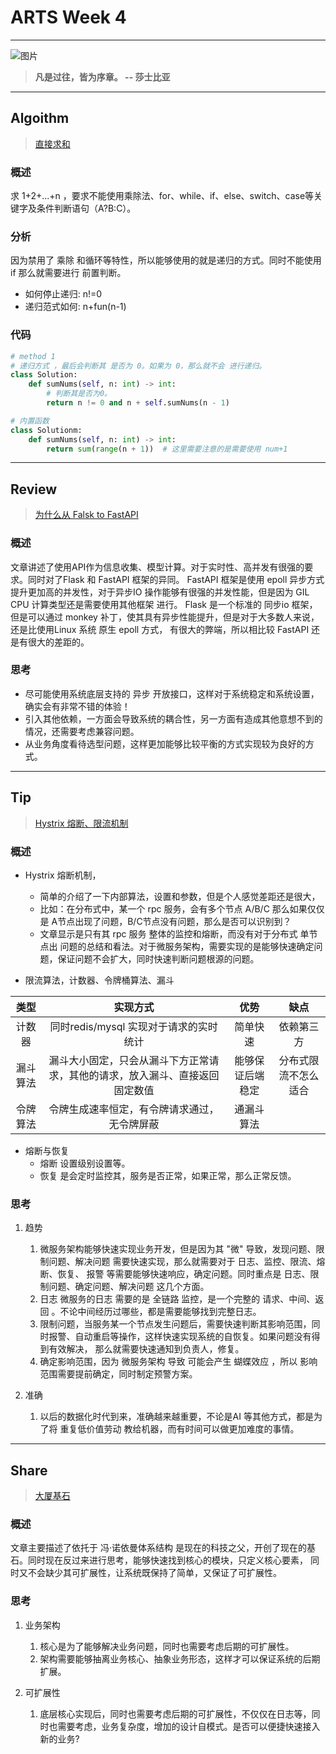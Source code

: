 # ARTS Week 4

***
![图片](https://s1.ax1x.com/2020/06/03/tU2t2t.jpg)
> **凡是过往，皆为序章。 -- 莎士比亚**
***

## Algoithm
> [直接求和](https://leetcode-cn.com/problems/qiu-12n-lcof)

### 概述
求 1+2+...+n ，要求不能使用乘除法、for、while、if、else、switch、case等关键字及条件判断语句（A?B:C）。

### 分析
因为禁用了 乘除 和循环等特性，所以能够使用的就是递归的方式。同时不能使用 if 那么就需要进行 前置判断。
* 如何停止递归: n!=0
* 递归范式如何: n+fun(n-1)

### 代码
```python
# method 1
# 递归方式 ，最后会判断其 是否为 0。如果为 0，那么就不会 进行递归。
class Solution:
    def sumNums(self, n: int) -> int:
        # 判断其是否为0。
        return n != 0 and n + self.sumNums(n - 1)

# 内置函数
class Solutionm:
    def sumNums(self, n: int) -> int:
        return sum(range(n + 1))  # 这里需要注意的是需要使用 num+1
```

***
## Review
> [为什么从 Falsk to FastAPI](https://towardsdatascience.com/why-we-switched-from-flask-to-fastapi-for-production-machine-learning-765aab9b3679)

### 概述
文章讲述了使用API作为信息收集、模型计算。对于实时性、高并发有很强的要求。同时对了Flask 和 FastAPI 框架的异同。
FastAPI 框架是使用 epoll 异步方式 提升更加高的并发性，对于异步IO 操作能够有很强的并发性能，但是因为 GIL CPU 计算类型还是需要使用其他框架
进行。
Flask 是一个标准的 同步io 框架，但是可以通过 monkey 补丁，使其具有异步性能提升，但是对于大多数人来说，还是比使用Linux 系统 原生 epoll 方式，
有很大的弊端，所以相比较 FastAPI 还是有很大的差距的。


### 思考
* 尽可能使用系统底层支持的 异步 开放接口，这样对于系统稳定和系统设置，确实会有非常不错的体验！
* 引入其他依赖，一方面会导致系统的耦合性，另一方面有造成其他意想不到的情况，还需要考虑兼容问题。
* 从业务角度看待选型问题，这样更加能够比较平衡的方式实现较为良好的方式。

***
## Tip
> [Hystrix 熔断、限流机制](https://segmentfault.com/a/1190000005988895)


### 概述

* Hystrix 熔断机制，
    * 简单的介绍了一下内部算法，设置和参数，但是个人感觉差距还是很大，
    * 比如：在分布式中，某一个 rpc 服务，会有多个节点 A/B/C
那么如果仅仅是 A节点出现了问题，B/C节点没有问题，那么是否可以识别到？
    * 文章显示是只有其 rpc 服务 整体的监控和熔断，而没有对于分布式 单节点出
问题的总结和看法。对于微服务架构，需要实现的是能够快速确定问题，保证问题不会扩大，同时快速判断问题根源的问题。

* 限流算法，计数器、令牌桶算法、漏斗 

|类型|实现方式|优势|缺点|
| :----: | :----:  | :----:  |:----:  |
|计数器|同时redis/mysql 实现对于请求的实时统计| 简单快速 | 依赖第三方|
|漏斗算法| 漏斗大小固定，只会从漏斗下方正常请求，其他的请求，放入漏斗、直接返回固定数值| 能够保证后端稳定| 分布式限流不怎么适合|
|令牌算法| 令牌生成速率恒定，有令牌请求通过，无令牌屏蔽| 通漏斗算法 | |

* 熔断与恢复 
    * 熔断 设置级别设置等。
    * 恢复 是会定时监控其，服务是否正常，如果正常，那么正常反馈。

### 思考

1. 趋势
    1. 微服务架构能够快速实现业务开发，但是因为其 "微" 导致，发现问题、限制问题、解决问题 需要快速实现，那么就需要对于 日志、监控、限流、熔断、恢复、
    报警 等需要能够快速响应，确定问题。同时重点是 日志、限制问题、确定问题、解决问题 这几个方面。
    2. 日志 微服务的日志 需要的是 全链路 监控，是一个完整的 请求、中间、返回 。不论中间经历过哪些，都是需要能够找到完整日志。
    3. 限制问题，当服务某一个节点发生问题后，需要快速判断其影响范围，同时报警、自动重启等操作，这样快速实现系统的自恢复。如果问题没有得到有效解决，
    那么就需要快速通知到负责人，修复。
    4. 确定影响范围，因为 微服务架构 导致 可能会产生 蝴蝶效应 ，所以 影响范围需要提前确定，同时制定预警方案。

2. 准确
    1. 以后的数据化时代到来，准确越来越重要，不论是AI 等其他方式，都是为了将 重复低价值劳动 教给机器，而有时间可以做更加难度的事情。


***
## Share
> [大厦基石](https://time.geekbang.org/column/article/91007)

### 概述
文章主要描述了依托于 冯·诺依曼体系结构 是现在的科技之父，开创了现在的基石。同时现在反过来进行思考，能够快速找到核心的模块，只定义核心要素，
同时又不会缺少其可扩展性，让系统既保持了简单，又保证了可扩展性。

### 思考
1. 业务架构
    1. 核心是为了能够解决业务问题，同时也需要考虑后期的可扩展性。
    2. 架构需要能够抽离业务核心、抽象业务形态，这样才可以保证系统的后期扩展。

2. 可扩展性
    1. 底层核心实现后，同时也需要考虑后期的可扩展性，不仅仅在日志等，同时也需要考虑，业务复杂度，增加的设计自模式。是否可以便捷快速接入新的业务?


